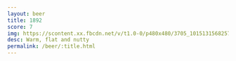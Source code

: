 ```yaml
---
layout: beer
title: 1892
score: 7
img: https://scontent.xx.fbcdn.net/v/t1.0-0/p480x480/3705_10151315682573745_1414196769_n.jpg?oh=c379083546f5fa87d86d0a6e0eae8b84&oe=586EC41E
desc: Warm, flat and nutty
permalink: /beer/:title.html
---
```

